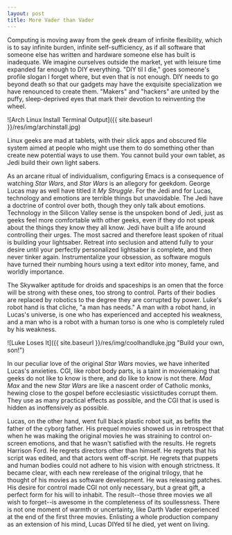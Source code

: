 ```yaml
---
layout: post
title: More Vader than Vader
---
```

Computing is moving away from the geek dream of infinite flexibility, which is to say infinite burden, infinite self-sufficiency, as if all software that someone else has written and hardware someone else has built is inadequate. We imagine ourselves outside the market, yet with leisure time expanded far enough to DIY everything. "DIY til I die," goes someone's profile slogan I forget where, but even that is not enough. DIY needs to go beyond death so that our gadgets may have the exquisite specialization we have renounced to create them. "Makers" and "hackers" are united by the puffy, sleep-deprived eyes that mark their devotion to reinventing the wheel.

![Arch Linux Install Terminal Output]({{ site.baseurl }}/res/img/archinstall.jpg)

Linux geeks are mad at tablets, with their slick apps and obscured file system aimed at people who might use them to do something other than create new potential ways to use them. You cannot build your own tablet, as Jedi build their own light sabers.

As an arcane ritual of individualism, configuring Emacs is a consequence of watching *Star Wars*, and *Star Wars* is an allegory for geekdom. George Lucas may as well have titled it *My Struggle*. For the Jedi and for Lucas, technology and emotions are terrible things but unavoidable. The Jedi have a doctrine of control over both, though they only talk about emotions. Technology in the Silicon Valley sense is the unspoken bond of Jedi, just as geeks feel more comfortable with other geeks, even if they do not speak about the things they know they all know. Jedi have built a life around controlling their urges. The most sacred and therefore least spoken of ritual is building your lightsaber. Retreat into seclusion and attend fully to your desire until your perfectly personalized lightsaber is complete, and then never tinker again. Instrumentalize your obsession, as software moguls have turned their numbing hours using a text editor into money, fame, and worldly importance.

The Skywalker aptitude for droids and spaceships is an omen that the force will be strong with these ones, too strong to control. Parts of their bodies are replaced by robotics to the degree they are corrupted by power. Luke's robot hand is that cliche, "a man has needs." A man with a robot hand, in Lucas's universe, is one who has experienced and accepted his weakness, and a man who is a robot with a human torso is one who is completely ruled by his weakness.

![Luke Loses It]({{ site.baseurl }}/res/img/coolhandluke.jpg "Build your own, son!")

In our peculiar love of the original *Star Wars* movies, we have inherited Lucas's anxieties. CGI, like robot body parts, is a taint in moviemaking that geeks do not like to know is there, and do like to know is not there. *Mad Max* and the new *Star Wars* are like a nascent order of Catholic monks, hewing close to the gospel before ecclesiastic vissictitudes corrupt them. They use as many practical effects as possible, and the CGI that is used is hidden as inoffensively as possible.

Lucas, on the other hand, went full black plastic robot suit, as befits the father of the cyborg father. His prequel movies showed us in retrospect that when he was making the original movies he was straining to control on-screen emotions, and that he wasn't satisfied with the results. He regrets Harrison Ford. He regrets directors other than himself. He regrets that his script was edited, and that actors went off-script. He regrets that puppets and human bodies could not adhere to his vision with enough strictness. It became clear, with each new rerelease of the original trilogy, that he thought of his movies as software development. He was releasing patches. His desire for control made CGI not only necessary, but a great gift, a perfect form for his will to inhabit. The result--those three movies we all wish to forget--is awesome in the completeness of its soullessness. There is not one moment of warmth or uncertainty, like Darth Vader experienced at the end of the first three movies. Enlisting a whole production company as an extension of his mind, Lucas DIYed til he died, yet went on living.